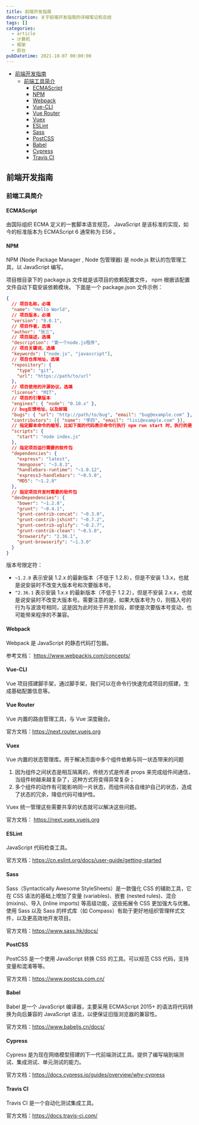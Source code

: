 ```yaml
---
title: 前端开发指南
description: 关于前端开发指南的详细笔记和总结
tags: []
categories:
  - article
  - 计算机
  - 框架
  - 前台
pubDatetime: 2021-10-07 00:00:00
---
```


- [前端开发指南](#前端开发指南)
  - [前端工具简介](#前端工具简介)
    - [ECMAScript](#ecmascript)
    - [NPM](#npm)
    - [Webpack](#webpack)
    - [Vue-CLI](#vue-cli)
    - [Vue Router](#vue-router)
    - [Vuex](#vuex)
    - [ESLint](#eslint)
    - [Sass](#sass)
    - [PostCSS](#postcss)
    - [Babel](#babel)
    - [Cypress](#cypress)
    - [Travis CI](#travis-ci)

## 前端开发指南

### 前端工具简介

#### ECMAScript

由国际组织 ECMA 定义的一套脚本语言规范， JavaScript 是该标准的实现，如今的标准版本为 ECMAScript 6 通常称为 ES6 。

#### NPM

NPM (Node Package Manager , Node 包管理器) 是 node.js 默认的包管理工具，以 JavaScript 编写。

项目根目录下的 package.js 文件就是该项目的依赖配置文件， npm 根据该配置文件自动下载安装依赖模块。
下面是一个 package.json 文件示例：

```json
{
  // 项目名称，必填
  "name": "Hello World",
  // 项目版本，必填
  "version": "0.0.1",
  // 项目作者，选填
  "author": "张三",
  // 项目描述，选填
  "description": "第一个node.js程序",
  // 项目关键词，选填
  "keywords": ["node.js", "javascript"],
  // 项目仓库地址，选填
  "repository": {
    "type": "git",
    "url": "https://path/to/url"
  },
  // 项目使用的开源协议，选填
  "license": "MIT",
  // 项目的引擎版本
  "engines": { "node": "0.10.x" },
  // bug反馈地址，以及邮箱
  "bugs": { "url": "http://path/to/bug", "email": "bug@example.com" },
  "contributors": [{ "name": "李四", "email": "lisi@example.com" }],
  // 指定脚本命令的缩写，比如下面的代码表示命令行执行 npm run start 时，执行的是 node index.js 。
  "scripts": {
    "start": "node index.js"
  },
  // 指定项目运行需要的软件包
  "dependencies": {
    "express": "latest",
    "mongoose": "~3.8.3",
    "handlebars-runtime": "~1.0.12",
    "express3-handlebars": "~0.5.0",
    "MD5": "~1.2.0"
  },
  // 指定项目开发时需要的软件包
  "devDependencies": {
    "bower": "~1.2.8",
    "grunt": "~0.4.1",
    "grunt-contrib-concat": "~0.3.0",
    "grunt-contrib-jshint": "~0.7.2",
    "grunt-contrib-uglify": "~0.2.7",
    "grunt-contrib-clean": "~0.5.0",
    "browserify": "2.36.1",
    "grunt-browserify": "~1.3.0"
  }
}
```

版本号限定符：

- `~1.2.8` 表示安装 1.2.x 的最新版本（不低于 1.2.8），但是不安装 1.3.x，也就是说安装时不改变大版本号和次要版本号。
- `^2.36.1` 表示安装 1.x.x 的最新版本（不低于 1.2.2），但是不安装 2.x.x，也就是说安装时不改变大版本号。需要注意的是，如果大版本号为 0，则插入号的行为与波浪号相同，这是因为此时处于开发阶段，即使是次要版本号变动，也可能带来程序的不兼容。

#### Webpack

Webpack 是 JavaScript 的静态代码打包器。

参考文档： <https://www.webpackjs.com/concepts/>

#### Vue-CLI

Vue 项目搭建脚手架，通过脚手架，我们可以在命令行快速完成项目的搭建，生成基础配置信息等。

#### Vue Router

Vue 内置的路由管理工具，与 Vue 深度融合。

官方文档：<https://next.router.vuejs.org>

#### Vuex

Vue 内置的状态管理库。用于解决页面中多个组件依赖与同一状态带来的问题

1. 因为组件之间状态是相互隔离的，传统方式是传递 props 来完成组件间通信，当组件树越来越复杂了，这种方式将变得异常复杂；
2. 多个组件的动作有可能影响同一片状态，而组件间各自维护自己的状态，造成了状态的冗余，降低代码可维护性。

Vuex 统一管理这些需要共享的状态就可以解决这些问题。

官方文档： <https://next.vuex.vuejs.org>

#### ESLint

JavaScript 代码检查工具。

官方文档：<https://cn.eslint.org/docs/user-guide/getting-started>

#### Sass

Sass（Syntactically Awesome StyleSheets）是一款强化 CSS 的辅助工具，它在 CSS 语法的基础上增加了变量 (variables)、嵌套 (nested rules)、混合 (mixins)、导入 (inline imports) 等高级功能，这些拓展令 CSS 更加强大与优雅。使用 Sass 以及 Sass 的样式库（如 Compass）有助于更好地组织管理样式文件，以及更高效地开发项目。

官方文档：<https://www.sass.hk/docs/>

#### PostCSS

PostCSS 是一个使用 JavaScript 转换 CSS 的工具。可以规范 CSS 代码，支持变量和混淆等等。

官方文档：<https://www.postcss.com.cn/>

#### Babel

Babel 是一个 JavaScript 编译器，主要采用 ECMAScript 2015+ 的语法将代码转换为向后兼容的 JavaScript 语法，以便保证旧版浏览器的兼容性。

官方文档：<https://www.babeljs.cn/docs/>

#### Cypress

Cypress 是为现在网络模型搭建的下一代前端测试工具。提供了编写端到端测试、集成测试、单元测试的能力。

官方文档：<https://docs.cypress.io/guides/overview/why-cypress>

#### Travis CI

Travis CI 是一个自动化测试集成工具。

官方文档：<https://docs.travis-ci.com/>
